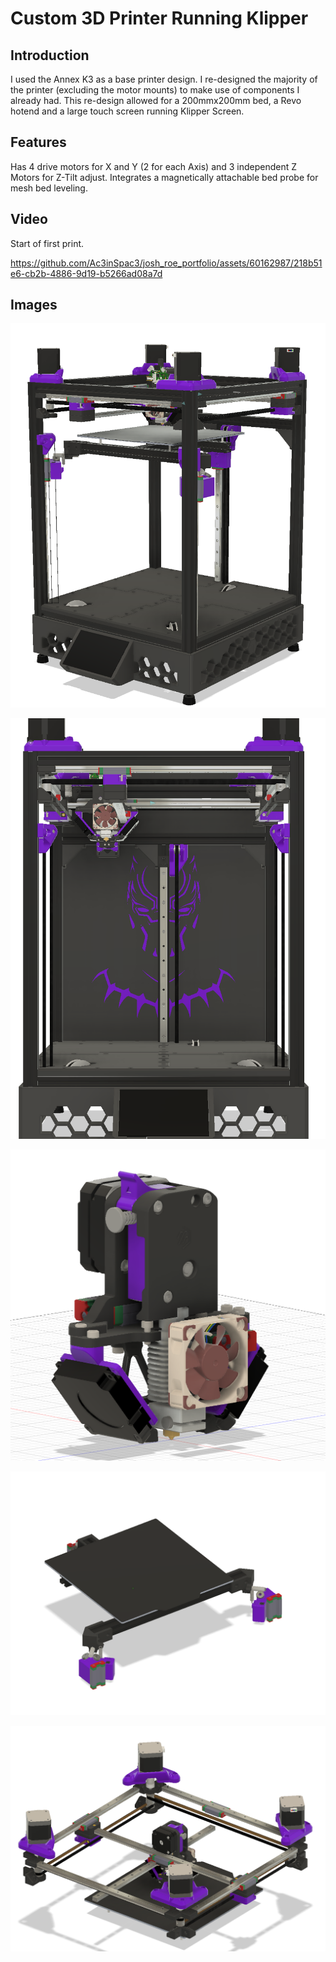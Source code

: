 
# Custom 3D Printer Running Klipper

## Introduction

I used the Annex K3 as a base printer design. I re-designed the majority of the printer (excluding the motor mounts) to make use of components I already had. This re-design allowed for a 200mmx200mm bed, a Revo hotend and a large touch screen running Klipper Screen.

## Features

Has 4 drive motors for X and Y (2 for each Axis) and 3 independent Z Motors for Z-Tilt adjust.
Integrates a magnetically attachable bed probe for mesh bed leveling.

## Video
Start of first print.

https://github.com/Ac3inSpac3/josh_roe_portfolio/assets/60162987/218b51e6-cb2b-4886-9d19-b5266ad08a7d

## Images

![Printer](/Images/Near_Complete.png)

![Backplate](/Images/Backplate.png)

![Hotend](/Images/Hotend.png)

![Tri Bed](/Images/Tri_Bed.png)

![XY Motion](/Images/XY_Motion.png)
